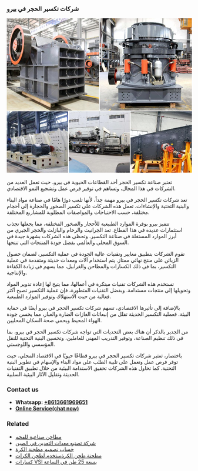 <h3>شركات تكسير الحجر في بيرو</h3><img src='1701852358.jpg' alt=''><p>تعتبر صناعة تكسير الحجر أحد القطاعات الحيوية في بيرو، حيث تعمل العديد من الشركات في هذا المجال، وتساهم في توفير فرص عمل وتشجيع النمو الاقتصادي.</p><p>تعد شركات تكسير الحجر في بيرو مهمة جداً، لأنها تلعب دورًا هامًا في صناعة مواد البناء والبنية التحتية والإنشاءات. تعمل هذه الشركات على تكسير الصخور والحجارة إلى أحجام مختلفة، حسب الاحتياجات والمواصفات المطلوبة للمشاريع المختلفة.</p><p>تتميز بيرو بوفرة الموارد الطبيعية للأحجار والصخور المختلفة، مما يجعلها تجذب استثمارات عديدة في هذا القطاع. تعد الجرانيت والرخام والبازلت والحجر الجيري من أبرز الموارد المستغلة في صناعة التكسير. وتحظى هذه الشركات بشهرة جيدة في السوق المحلي والعالمي بفضل جودة المنتجات التي تنتجها.</p><p>تقوم الشركات بتطبيق معايير وتقنيات عالية الجودة في عملية التكسير، لضمان حصول الزبائن على منتج نهائي ممتاز. يتم استخدام آلات ومعدات حديثة ومتقدمة في عملية التكسير، بما في ذلك الكسارات والمطاحن والغرابيل، مما يسهم في زيادة الكفاءة والإنتاجية.</p><p>تستخدم هذه الشركات تقنيات مبتكرة في أعمالها، مما يتيح لها إعادة تدوير المواد وتحويلها إلى منتجات مستدامة. وبفضل التقنيات المتطورة، فإن عملية التكسير تصبح أكثر فعالية من حيث الاستهلاك وتوفير الموارد الطبيعية.</p><p>بالإضافة إلى تأثيرها الاقتصادي، تسهم شركات تكسير الحجر في بيرو أيضًا في حماية البيئة. فعملية التكسير الحديثة تقلل من إنبعاثات الغازات الضارة والغبار، مما يحسن جودة الهواء المحيط ويحمي صحة السكان المحليين.</p><p>من الجدير بالذكر أن هناك بعض التحديات التي تواجه شركات تكسير الحجر في بيرو، بما في ذلك تنظيم الصناعة، وتوفير التدريب المهني للعاملين، وتحسين البنية التحتية للنقل المؤسسي واللوجستي.</p><p>باختصار، تعتبر شركات تكسير الحجر في بيرو قطاعًا حيويًا في الاقتصاد المحلي، حيث توفر فرص عمل وتعمل على تلبية الطلب على مواد البناء والإسهام في تطوير البنية التحتية. كما تحاول هذه الشركات تحقيق الاستدامة البيئية من خلال تطبيق التقنيات الحديثة وتقليل الآثار البيئية السلبية.</p><h3>Contact us</h3><ul><li><strong>Whatsapp:&nbsp;<a href="https://wa.me/8613661969651">+8613661969651</a></strong></li><li><a href="https://swt.shibang-china.com/?git&amp;zhl&amp;شركات تكسير الحجر في بيرو"><strong>Online Service(chat now)</strong></a></li></ul><h3>Related</h3><ul><li><a href='مطاحن صناعية للفحم.md'>مطاحن صناعية للفحم</a></li><li><a href='شركة تصنيع معدات التعدين في الصين.md'>شركة تصنيع معدات التعدين في الصين</a></li><li><a href='حساب تصميم مطحنة الكرة.md'>حساب تصميم مطحنة الكرة</a></li><li><a href='مطحنة طحن الكرةستخدم لطحن الكرات.md'>مطحنة طحن الكرةستخدم لطحن الكرات</a></li><li><a href='كسارات VSI بسعة 25 طن في الساعة.md'>كسارات VSI بسعة 25 طن في الساعة</a></li></ul>